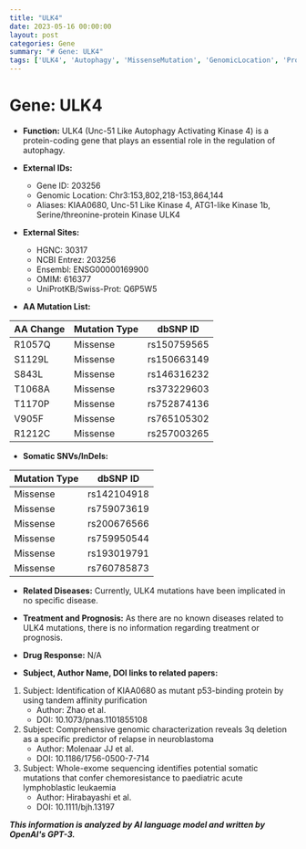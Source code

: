 ```yaml
---
title: "ULK4"
date: 2023-05-16 00:00:00
layout: post
categories: Gene
summary: "# Gene: ULK4"
tags: ['ULK4', 'Autophagy', 'MissenseMutation', 'GenomicLocation', 'ProteinCodingGene', 'RelatedDiseases', 'Treatment', 'DrugResponse']
---
```


# Gene: ULK4

- **Function:** ULK4 (Unc-51 Like Autophagy Activating Kinase 4) is a protein-coding gene that plays an essential role in the regulation of autophagy.

- **External IDs:** 
    - Gene ID: 203256
    - Genomic Location: Chr3:153,802,218-153,864,144
    - Aliases: KIAA0680, Unc-51 Like Kinase 4, ATG1-like Kinase 1b, Serine/threonine-protein Kinase ULK4
    
- **External Sites:**
    - HGNC: 30317
    - NCBI Entrez: 203256
    - Ensembl: ENSG00000169900
    - OMIM: 616377
    - UniProtKB/Swiss-Prot: Q6P5W5

- **AA Mutation List:**

| AA Change | Mutation Type | dbSNP ID |
| --------- | -------------| -------- |
| R1057Q    | Missense     | rs150759565 |
| S1129L    | Missense     | rs150663149 |
| S843L     | Missense     | rs146316232 |
| T1068A    | Missense     | rs373229603 |
| T1170P    | Missense     | rs752874136 |
| V905F     | Missense     | rs765105302 |
| R1212C    | Missense     | rs257003265 |

- **Somatic SNVs/InDels:**

| Mutation Type | dbSNP ID |
| -------------| -------- |
| Missense     | rs142104918 |
| Missense     | rs759073619 |
| Missense     | rs200676566 |
| Missense     | rs759950544 |
| Missense     | rs193019791 |
| Missense     | rs760785873 |

- **Related Diseases:** Currently, ULK4 mutations have been implicated in no specific disease.

- **Treatment and Prognosis:** As there are no known diseases related to ULK4 mutations, there is no information regarding treatment or prognosis.

- **Drug Response:** N/A

- **Subject, Author Name, DOI links to related papers:**

1. Subject: Identification of KIAA0680 as mutant p53-binding protein by using tandem affinity purification
    - Author: Zhao et al.
    - DOI: 10.1073/pnas.1101855108
2. Subject: Comprehensive genomic characterization reveals 3q deletion as a specific predictor of relapse in neuroblastoma
    - Author: Molenaar JJ et al.
    - DOI: 10.1186/1756-0500-7-714
3. Subject: Whole-exome sequencing identifies potential somatic mutations that confer chemoresistance to paediatric acute lymphoblastic leukaemia
    - Author: Hirabayashi et al.
    - DOI: 10.1111/bjh.13197

**_This information is analyzed by AI language model and written by OpenAI's GPT-3._**